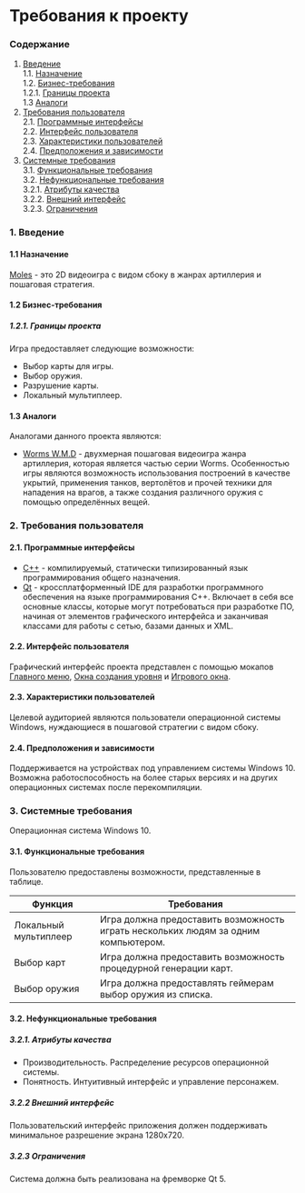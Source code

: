 # Требования к проекту
### Содержание
1. [Введение](#1) <br>
  1.1. [Назначение](#1.1) <br>
  1.2. [Бизнес-требования](#1.2) <br>
      1.2.1. [Границы проекта](#1.2.1) <br>
  1.3 [Аналоги](#1.3) <br>
2. [Требования пользователя](#2) <br>
  2.1. [Программные интерфейсы](#2.1) <br>
  2.2. [Интерфейс пользователя](#2.2) <br>
  2.3. [Характеристики пользователей](#2.3) <br>
  2.4. [Предположения и зависимости](#2.4) <br>
3. [Системные требования](#3.) <br>
  3.1. [Функциональные требования](#3.1) <br>
  3.2. [Нефункциональные требования](#3.2) <br>
     3.2.1. [Атрибуты качества](#3.2.1) <br>
     3.2.2. [Внешний интерфейс](#3.2.2) <br>
     3.2.3. [Ограничения](#3.2.3) <br>

### 1. Введение <a name="1"></a>
#### 1.1 Назначение <a name="1.1"></a> 
[Moles](https://github.com/TodorGrin/Moles) - это 2D видеоигра с видом сбоку в жанрах артиллерия и пошаговая стратегия.
#### 1.2 Бизнес-требования <a name="1.2"></a>
##### 1.2.1. Границы проекта <a name="1.2.1"></a>
Игра предоставляет следующие возможности:
* Выбор карты для игры.
* Выбор оружия.
* Разрушение карты.
* Локальный мультиплеер.
#### 1.3 Аналоги <a name="1.3"></a>
Аналогами данного проекта являются:
* [Worms W.M.D](https://store.steampowered.com/app/327030/Worms_WMD/) - двухмерная пошаговая видеоигра жанра артиллерия, которая является частью серии Worms. Особенностью игры являются возможность использования построений в качестве укрытий, применения танков, вертолётов и прочей техники для нападения на врагов, а также создания различного оружия с помощью определённых вещей.
### 2. Требования пользователя <a name="2"></a>
#### 2.1. Программные интерфейсы <a name="2.1"></a>
* [C++](https://isocpp.org/) - компилируемый, статически типизированный язык программирования общего назначения.
* [Qt](https://www.qt.io/) - кроссплатформенный IDE для разработки программного обеспечения на языке программирования C++. Включает в себя все основные классы, которые могут потребоваться при разработке ПО, начиная от элементов графического интерфейса и заканчивая классами для работы с сетью, базами данных и XML. 
#### 2.2. Интерфейс пользователя <a name="2.2"></a>
Графический интерфейс проекта представлен с помощью мокапов [Главного меню](https://github.com/TodorGrin/Moles/blob/master/documentation/mockups/MainMenu.pdf), [Окна создания уровня](https://github.com/TodorGrin/Moles/blob/master/documentation/mockups/CreateLevel.pdf) и [Игрового окна](https://github.com/TodorGrin/Moles/blob/master/documentation/mockups/Game.pdf).
#### 2.3. Характеристики пользователей <a name="2.3"></a>
Целевой аудиторией являются пользователи операционной системы Windows, нуждающиеся в пошаговой стратегии с видом сбоку.
#### 2.4. Предположения и зависимости <a name="2.4"></a>
Поддерживается на устройствах под управлением системы Windows 10. Возможна работоспособность на более старых версиях и на других операционных системах после перекомпиляции.
### 3. Системные требования <a name="3"></a>
Операционная система Windows 10.
#### 3.1. Функциональные требования <a name="3.1"></a>
Пользователю предоставлены возможности, представленные в таблице.

Функция | Требования
--- | ---
Локальный мультиплеер | Игра должна предоставить возможность играть нескольких людям за одним компьютером.
Выбор карт | Игра должна предоставить возможность процедурной генерации карт.
Выбор оружия | Игра должна предоставлять геймерам выбор оружия из списка.
#### 3.2. Нефункциональные требования <a name="3.2"></a>
  ##### 3.2.1. Атрибуты качества <a name="3.2.1"></a>
* Производительность. Распределение ресурсов операционной системы.
* Понятность. Интуитивный интерфейс и управление персонажем.
##### 3.2.2 Внешний интерфейс <a name="3.2.2"></a>
Пользовательский интерфейс приложения должен поддерживать минимальное разрешение экрана 1280х720.
  ##### 3.2.3 Ограничения <a name="3.2.3"></a>
Система должна быть реализована на фремворке Qt 5.


